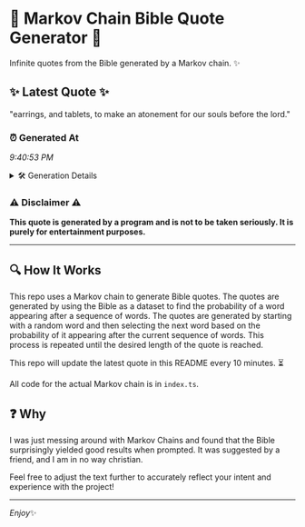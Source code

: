 # 📖 Markov Chain Bible Quote Generator 📖

Infinite quotes from the Bible generated by a Markov chain. ✨

## ✨ Latest Quote ✨
"earrings, and tablets, to make an atonement for our souls before the lord."

### ⏰ Generated At
*9:40:53 PM*

<details>
    <summary>🛠️ Generation Details</summary>
    <p>
        <strong>🌱 Seed:</strong> earrings,<br>
        <strong>🔄 Iterations:</strong> 12<br>
        <strong>📜 Context History:</strong><br>[ earrings, ]: and<br>[ earrings,, and ]: tablets,<br>[ earrings,, and, tablets, ]: to<br>[ earrings,, and, tablets,, to ]: make<br>[ earrings,, and, tablets,, to, make ]: an<br>[ earrings,, and, tablets,, to, make, an ]: atonement<br>[ and, tablets,, to, make, an, atonement ]: for<br>[ tablets,, to, make, an, atonement, for ]: our<br>[ to, make, an, atonement, for, our ]: souls<br>[ make, an, atonement, for, our, souls ]: before<br>[ an, atonement, for, our, souls, before ]: the<br>[ atonement, for, our, souls, before, the ]: lord.<br>
    </p>
</details>

### ⚠️ Disclaimer ⚠️
**This quote is generated by a program and is not to be taken seriously. It is purely for entertainment purposes.**

---

## 🔍 How It Works

This repo uses a Markov chain to generate Bible quotes. The quotes are generated by using the Bible as a dataset to find the probability of a word appearing after a sequence of words. The quotes are generated by starting with a random word and then selecting the next word based on the probability of it appearing after the current sequence of words. This process is repeated until the desired length of the quote is reached.

This repo will update the latest quote in this README every 10 minutes. ⏳

All code for the actual Markov chain is in `index.ts`.

## ❓ Why

I was just messing around with Markov Chains and found that the Bible surprisingly yielded good results when prompted. 
It was suggested by a friend, and I am in no way christian.

Feel free to adjust the text further to accurately reflect your intent and experience with the project!

---

*Enjoy*✨
